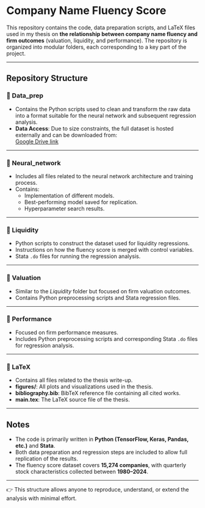 # Company Name Fluency Score  

This repository contains the code, data preparation scripts, and LaTeX files used in my thesis on **the relationship between company name fluency and firm outcomes** (valuation, liquidity, and performance). The repository is organized into modular folders, each corresponding to a key part of the project.  

---

## Repository Structure  

### 📂 Data_prep  
- Contains the Python scripts used to clean and transform the raw data into a format suitable for the neural network and subsequent regression analysis.  
- **Data Access**: Due to size constraints, the full dataset is hosted externally and can be downloaded from:  
  [Google Drive link](https://drive.google.com/drive/folders/1QtdJiX9Hw5gCjpyesIs6BrrZW-I_ahN3?usp=sharing)  

---

### 📂 Neural_network  
- Includes all files related to the neural network architecture and training process.  
- Contains:  
  - Implementation of different models.  
  - Best-performing model saved for replication.  
  - Hyperparameter search results.  

---

### 📂 Liquidity  
- Python scripts to construct the dataset used for liquidity regressions.  
- Instructions on how the fluency score is merged with control variables.  
- Stata `.do` files for running the regression analysis.  

---

### 📂 Valuation  
- Similar to the *Liquidity* folder but focused on firm valuation outcomes.  
- Contains Python preprocessing scripts and Stata regression files.  

---

### 📂 Performance  
- Focused on firm performance measures.  
- Includes Python preprocessing scripts and corresponding Stata `.do` files for regression analysis.  

---

### 📂 LaTeX  
- Contains all files related to the thesis write-up.  
- **figures/**: All plots and visualizations used in the thesis.  
- **bibliography.bib**: BibTeX reference file containing all cited works.  
- **main.tex**: The LaTeX source file of the thesis.  

---

## Notes  
- The code is primarily written in **Python (TensorFlow, Keras, Pandas, etc.)** and **Stata**.  
- Both data preparation and regression steps are included to allow full replication of the results.  
- The fluency score dataset covers **15,274 companies**, with quarterly stock characteristics collected between **1980–2024**.  

---

👉 This structure allows anyone to reproduce, understand, or extend the analysis with minimal effort.  
